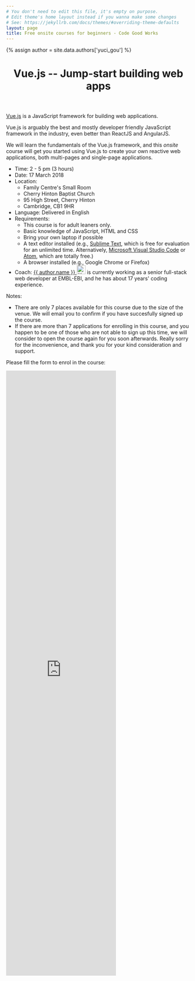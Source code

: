 ```yaml
---
# You don't need to edit this file, it's empty on purpose.
# Edit theme's home layout instead if you wanna make some changes
# See: https://jekyllrb.com/docs/themes/#overriding-theme-defaults
layout: page
title: Free onsite courses for beginners - Code Good Works
---
```


{% assign author = site.data.authors['yuci_gou'] %}

<!--<picture>-->
<!--    <source media="(min-width: 500px)" srcset="/assets/images/2018-02-03-javascript.png">-->
<!--    <img class="poster" src="/assets/images/2018-02-03-javascript-mobile.png" alt="Course Poster">-->
<!--</picture>-->

<header>
  <h1>Vue.js <span class="subtitle">-- Jump-start building web apps</span></h1>
</header>


<p><a href="https://vuejs.org/">Vue.js</a> is a JavaScript framework for building web applications.</p>
<p>Vue.js is arguably the best and mostly developer friendly JavaScript framework in the industry, even better than ReactJS and AngularJS.</p>
<p>We will learn the fundamentals of the Vue.js framework, and this <em>onsite</em> course will get you started using Vue.js to create your own reactive web applications, both multi-pages and single-page applications.</p>

<ul class="course-info">
<li>Time: 2 - 5 pm (3 hours)
</li>
<li>Date: 17 March 2018
</li>
<li>Location: 
  <ul class="location">
    <li>Family Centre's Small Room</li>
    <li>Cherry Hinton Baptist Church</li>
    <li>95 High Street, Cherry Hinton</li>
    <li>Cambridge, CB1 9HR</li>
  </ul>
</li>
<li>Language: Delivered in English</li>
<li>Requirements:
  <ul class="requirement">
    <li>This course is for adult leaners only.</li>
    <li>Basic knowledge of JavaScript, HTML and CSS</li>
    <li>Bring your own laptop if possible</li>
    <li>A text editor installed 
(e.g., <a href="https://www.sublimetext.com/">Sublime Text</a>, which is free for evaluation for an unlimited time. Alternatively, <a href="https://code.visualstudio.com/download">Microsoft Visual Studio Code</a> or <a href="https://atom.io/">Atom</a>, which are totally free.)</li>
    <li>A browser installed (e.g., Google Chrome or Firefox)</li>
  </ul>
</li>
<li>Coach: <a href="{{ author.linkedin }}">{{ author.name }}&nbsp;<img class="gravatar" src="{{ author.linkedinimage }}" alt="{{ author.name }}" width="24" height="24"></a> is currently working as a senior full-stack web developer at EMBL-EBI, 
and he has about 17 years' coding experience.
</li>
</ul>

<div class="notes">
    <p>Notes:</p>
    <ul>
    <li>
    There are only 7 places available for this course due to the size of the venue.
    We will email you to confirm if you have succesfully signed up the course.
    </li>
    <li>
    If there are more than 7 applications for enrolling in this course, 
    and you happen to be one of those who are not able to sign up this time, 
    we will consider to open the course again for you soon afterwards. 
    Really sorry for the inconvenience, and thank you for your kind consideration and support.
    </li>
    </ul>
</div>

<p>
Please fill the form to enrol in the course:
</p>

<iframe src="https://docs.google.com/forms/d/e/1FAIpQLSdkcwBkfqQ8lVDt8tI2MLv8TUZeTTg1SL3LVCLUPheyih_YPA/viewform?embedded=true" height="1650" frameborder="0" marginheight="0" marginwidth="0">Loading...</iframe>

<!--
<form id="application-form" method="POST" action="http://formspree.io/xxx@gmail.com">

  <input type="hidden" name="_subject" value="Application for course Jump-start HTML & CSS" />
  <label for="fullname">Your full name:</label>
  <input type="text" name="fullname" placeholder="Your full name" size="30" required/>

  <label for="email">Your email:</label>
  <input type="email" name="_replyto" placeholder="Your email" size="30" required/>
  
  <input type="radio" name="enrolment" value="signup" checked="checked"> Sign up
  <input type="radio" name="enrolment" value="withdraw"> Withdraw
  
  <label for="message">Message (optional):</label>
  <textarea name="message" id="message" placeholder="" rows="5" cols="31" maxlength="200"></textarea>
  <input type="text" name="_gotcha" style="display:none" />
  <button type="submit">Send</button>

</form>
-->

<script src="{{'/assets/js/enrolment.js'}}"></script>
